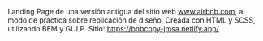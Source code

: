 Landing Page de una versión antigua del sitio web www.airbnb.com, a modo de practica sobre replicación de diseño, Creada con HTML y SCSS, utilizando BEM y GULP. Sitio: https://bnbcopy-jmsa.netlify.app/
